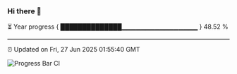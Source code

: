 ### Hi there 👋

⏳ Year progress { ██████████████▁▁▁▁▁▁▁▁▁▁▁▁▁▁▁▁ } 48.52 %

---

⏰ Updated on Fri, 27 Jun 2025 01:55:40 GMT

![Progress Bar CI](https://github.com/liununu/liununu/workflows/Progress%20Bar%20CI/badge.svg)
